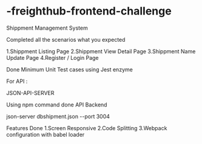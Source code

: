 # -freighthub-frontend-challenge

Shippment Management System

Completed all the scenarios what you expected

1.Shippment Listing Page 2.Shippment View Detail Page 3.Shippment Name Update Page 4.Register / Login Page

Done Minimum Unit Test cases using Jest enzyme

For API :

JSON-API-SERVER

Using npm command done API Backend

json-server dbshipment.json --port 3004

Features Done 1.Screen Responsive 2.Code Splitting 3.Webpack configuration with babel loader
